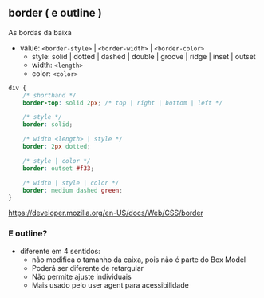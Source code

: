 ## border ( e outline )

As bordas da baixa

- value: `<border-style>` | `<border-width>` | `<border-color>`
    - style: solid | dotted | dashed | double | groove | ridge | inset | outset
    - width: `<length>`
    - color: `<color>`

```css
div {
    /* shorthand */
    border-top: solid 2px; /* top | right | bottom | left */

    /* style */
    border: solid;

    /* width <length> | style */
    border: 2px dotted;

    /* style | color */
    border: outset #f33;

    /* width | style | color */
    border: medium dashed green;
}
```
https://developer.mozilla.org/en-US/docs/Web/CSS/border

### E outline?

- diferente em 4 sentidos:
    - não modifica o tamanho da caixa, pois não é parte do Box Model
    - Poderá ser diferente de retargular
    - Não permite ajuste individuais
    - Mais usado pelo user agent para acessibilidade